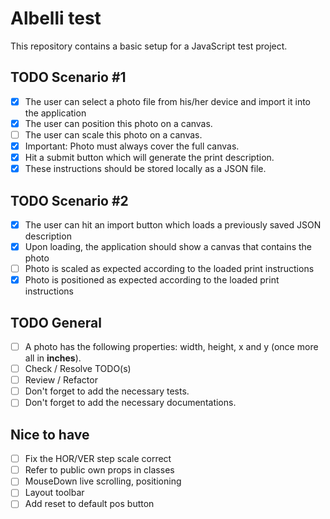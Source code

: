 # Albelli test

This repository contains a basic setup for a JavaScript test project.


## TODO Scenario #1
- [x] The user can select a photo file from his/her device and import it into the application
- [x] The user can position this photo on a canvas.
- [ ] The user can scale this photo on a canvas.
- [x] Important: Photo must always cover the full canvas.
- [x] Hit a submit button which will generate the print description.
- [x] These instructions should be stored locally as a JSON file.

## TODO Scenario #2
- [x] The user can hit an import button which loads a previously saved JSON description
- [x] Upon loading, the application should show a canvas that contains the photo
- [ ] Photo is scaled as expected according to the loaded print instructions
- [x] Photo is positioned as expected according to the loaded print instructions

## TODO General
- [ ] A photo has the following properties: width, height, x and y (once more all in **inches**).
- [ ] Check / Resolve TODO(s)
- [ ] Review / Refactor
- [ ] Don't forget to add the necessary tests.
- [ ] Don't forget to add the necessary documentations.

## Nice to have
- [ ] Fix the HOR/VER step scale correct
- [ ] Refer to public own props in classes
- [ ] MouseDown live scrolling, positioning
- [ ] Layout toolbar
- [ ] Add reset to default pos button
